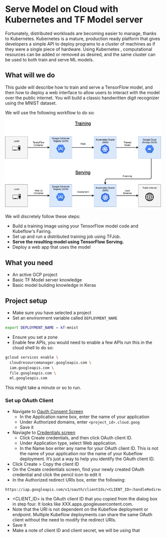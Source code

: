 # Serve Model on Cloud with Kubernetes and TF Model server

Fortunately, distributed workloads are becoming easier to manage, thanks to Kubernetes. Kubernetes is a mature, production ready platform 
that gives developers a simple API to deploy programs to a cluster of machines as if they were a single piece of hardware. Using Kubernetes
, computational resources can be added or removed as desired, and the same cluster can be used to both train and serve ML models.

## What will we do

This guide will describe how to train and serve a TensorFlow model, and then how to deploy a web interface to allow users to interact 
with the model over the public internet. You will build a classic handwritten digit recognizer using the MNIST dataset.

We will use the following workflow to do so:

![](images/kubeflow_workflow.png)

We will discretely follow these steps:

- Build a training image using your TensorFlow model code and Kubeflow's Fairing.
- Set up and run a distributed training job using TFJob.
- **Serve the resulting model using TensorFlow Serving.**
- Deploy a web app that uses the model

## What you need

- An active GCP project
- Basic TF Model server knowledge
- Basic model building knowledge in Keras

## Project setup

- Make sure you have selected a project
- Set an environment variable called `DEPLOYMENT_NAME`

```bash
export DEPLOYMENT_NAME = kf-mnist
```

- Ensure you set a zone
- Enable few APIs, you would need to enable a few APIs run this in the cloud shell to do so:

```bash
gcloud services enable \
  cloudresourcemanager.googleapis.com \
  iam.googleapis.com \
  file.googleapis.com \
  ml.googleapis.com
```

This might take a minute or so to run.

### Set up OAuth Client

* Navigate to [Oauth Consent Screen](https://console.cloud.google.com/apis/credentials/consent)
  * In the Application name box, enter the name of your application
  * Under Authorized domains, enter `<project_id>.cloud.goog`
  * Save it
* Naviagte to [Credentials screen](https://console.cloud.google.com/apis/credentials)
  * Click Create credentials, and then click OAuth client ID.
  * Under Application type, select Web application.
  * In the Name box enter any name for your OAuth client ID. This is not the name of your application nor the name of your Kubeflow deployment. It’s just a way to help you identify the OAuth client ID.
* Click Create > Copy the client ID
* On the Create credentials screen, find your newly created OAuth credential and click the pencil icon to edit it
* In the Authorized redirect URIs box, enter the following:

```
https://iap.googleapis.com/v1/oauth/clientIds/<CLIENT_ID>:handleRedirect
```

  * <CLIENT_ID> is the OAuth client ID that you copied from the dialog box in step four. It looks like XXX.apps.googleusercontent.com.
  * Note that the URI is not dependent on the Kubeflow deployment or endpoint. Multiple Kubeflow deployments can share the same OAuth client without the need to modify the redirect URIs.
* Save it
* Make a note of client ID and client secret, we will be using that
